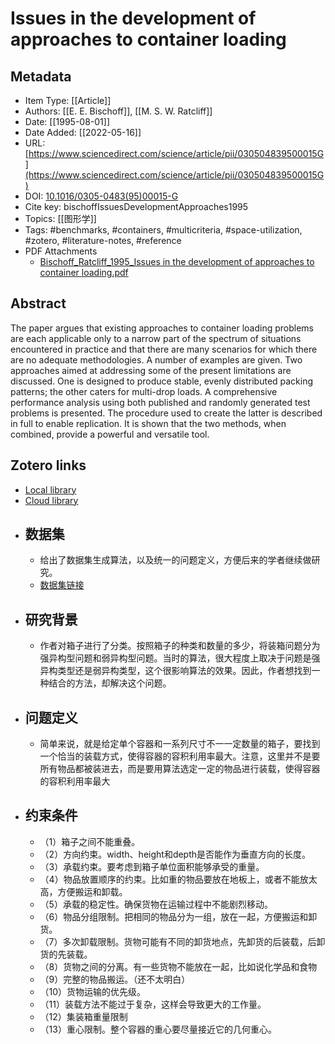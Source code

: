 # Issues in the development of approaches to container loading
## Metadata

* Item Type: [[Article]]
* Authors: [[E. E. Bischoff]], [[M. S. W. Ratcliff]]
* Date: [[1995-08-01]]
* Date Added: [[2022-05-16]]
* URL: [https://www.sciencedirect.com/science/article/pii/030504839500015G](https://www.sciencedirect.com/science/article/pii/030504839500015G)
* DOI: [10.1016/0305-0483(95)00015-G](https://doi.org/10.1016/0305-0483(95)00015-G)
* Cite key: bischoffIssuesDevelopmentApproaches1995
* Topics: [[图形学]]
* Tags: #benchmarks, #containers, #multicriteria, #space-utilization, #zotero, #literature-notes, #reference
* PDF Attachments
	- [Bischoff_Ratcliff_1995_Issues in the development of approaches to container loading.pdf](zotero://open-pdf/library/items/FXL6N3T7)
## Abstract

The paper argues that existing approaches to container loading problems are each applicable only to a narrow part of the spectrum of situations encountered in practice and that there are many scenarios for which there are no adequate methodologies. A number of examples are given. Two approaches aimed at addressing some of the present limitations are discussed. One is designed to produce stable, evenly distributed packing patterns; the other caters for multi-drop loads. A comprehensive performance analysis using both published and randomly generated test problems is presented. The procedure used to create the latter is described in full to enable replication. It is shown that the two methods, when combined, provide a powerful and versatile tool.
##  Zotero links
* [Local library](zotero://select/items/1_3ZZS88AW)
* [Cloud library](http://zotero.org/users/8989203/items/3ZZS88AW)
- ## 数据集
	- 给出了数据集生成算法，以及统一的问题定义，方便后来的学者继续做研究。
	- [数据集链接](http://people.brunel.ac.uk/~mastjjb/jeb/info.html)
- ## 研究背景
	- 作者对箱子进行了分类。按照箱子的种类和数量的多少，将装箱问题分为强异构型问题和弱异构型问题。当时的算法，很大程度上取决于问题是强异构类型还是弱异构类型，这个很影响算法的效果。因此，作者想找到一种结合的方法，却解决这个问题。
- ## 问题定义
	- 简单来说，就是给定单个容器和一系列尺寸不一一定数量的箱子，要找到一个恰当的装载方式，使得容器的容积利用率最大。注意，这里并不是要所有物品都被装进去，而是要用算法选定一定的物品进行装载，使得容器的容积利用率最大
- ## 约束条件
	- （1）箱子之间不能重叠。
	- （2）方向约束。width、height和depth是否能作为垂直方向的长度。
	- （3）承载约束。要考虑到箱子单位面积能够承受的重量。
	- （4）物品放置顺序的约束。比如重的物品要放在地板上，或者不能放太高，方便搬运和卸载。
	- （5）承载的稳定性。确保货物在运输过程中不能剧烈移动。
	- （6）物品分组限制。把相同的物品分为一组，放在一起，方便搬运和卸货。
	- （7）多次卸载限制。货物可能有不同的卸货地点，先卸货的后装载，后卸货的先装载。
	- （8）货物之间的分离。有一些货物不能放在一起，比如说化学品和食物
	- （9）完整的物品搬运。（还不太明白）
	- （10）货物运输的优先级。
	- （11）装载方法不能过于复杂，这样会导致更大的工作量。
	- （12）集装箱重量限制
	- （13）重心限制。整个容器的重心要尽量接近它的几何重心。